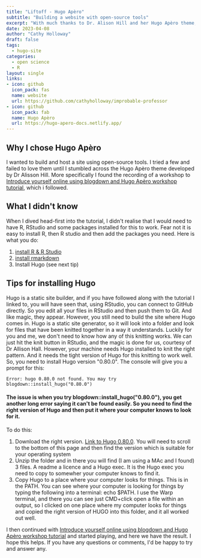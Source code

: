 ```yaml
---
title: "Liftoff - Hugo Apèro"
subtitle: "Building a website with open-source tools"
excerpt: "With much thanks to Dr. Alison Hill and her Hugo Apèro theme, I have created this site. "
date: 2023-04-08
author: "Cathy Holloway"
draft: false
tags:
  - hugo-site
categories:
  - open science
  - R
layout: single
links:
- icon: github
  icon_pack: fas
  name: website
  url: https://github.com/cathyholloway/improbable-professor
- icon: github
  icon_pack: fab
  name: Hugo Apèro 
  url: https://hugo-apero-docs.netlify.app/ 
---
```


## Why I chose Hugo Apèro

I wanted to build and host a site using open-source tools. I tried a few and failed to love them until I stumbled across the Hugo Apèro theme developed by Dr Alisson Hill. More specifically I found the recording of a workshop to [Introduce yourself online using blogdown and Hugo Apèro workshop tutorial](https://www.youtube.com/watch?v=RksaNh5Ywbo), which i followed.

## What I didn't know 

When I dived head-first into the tutorial, I didn't realise that I would need to have R, RStudio and some packages installed for this to work. Fear not it is easy to install R, then R studio and then add the packages you need. Here is what you do:

1. [install R & R Studio](https://rstudio-education.github.io/hopr/starting.html)
2. [install rmarkdown](https://alexd106.github.io/intro2R/install_rmarkdown.html)
3. Install Hugo (see next tip)

## Tips for installing Hugo
Hugo is a static site builder, and if you have followed along with the tutorial I linked to, you will have seen that, using RStudio, you can connect to GitHub directly. So you edit all your files in RStudio and then push them to Git. And like magic, they appear. However, you still need to build the site where Hugo comes in. Hugo is a static site generator, so it will look into a folder and look for files that have been knitted together in a way it understands. Luckily for you and me, we don't need to know how any of this knitting works. We can just hit the knit button in RStudio, and the magic is done for us, courtesy of Dr Allison Hall. However, your machine needs Hugo installed to knit the right pattern. And it needs the tight version of Hugo for this knitting to work well. So, you need to install Hugo version "0.80.0". The console will give you a prompt for this: 


```console
Error: hugo 0.80.0 not found. You may try blogdown::install_hugo("0.80.0")
```

#### The issue is when you try blogdown::install_hugo("0.80.0"), you get another long error saying it can't be found easily. So you need to find the right version of Hugo and then put it where your computer knows to look for it.

To do this:  
1. Download the right version. [Link to Hugo 0.80.0](https://github.com/gohugoio/hugo/releases/tag/v0.80.0). You will need to scroll to the bottom of this page and then find the version which is suitable for your operating system
2.  Unzip the folder and in there you will find (I am using a MAc and I found) 3 files. A readme a licence and a Hugo exec. It is the Hugo exec you need to copy to somewher your computer knows to find it.
3. Copy Hugo to a place where your computer looks for things. This is in the PATH. You can see where your computer is looking for things by typing the following into a terminal:  echo $PATH. I use the Warp terminal, and there you can see just CMD+click open a file within an output, so I clicked on one place where my computer looks for things and copied the right version of HUGO into this folder, and it all worked out well. 

I then continued with [Introduce yourself online using blogdown and Hugo Apèro workshop tutorial](https://www.youtube.com/watch?v=RksaNh5Ywbo) and started playing, and here we have the result.    I hope this helps. If you have any questions or comments, I'd be happy to try and answer any.

